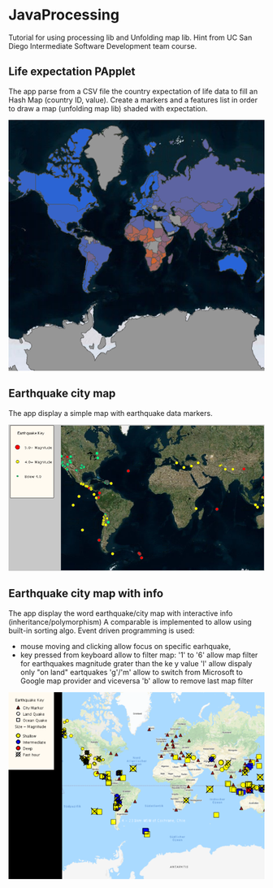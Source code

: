 # JavaProcessing 
Tutorial for using processing lib and Unfolding map lib.
Hint from UC San Diego Intermediate Software Development team course.
 
## Life expectation PApplet 
The app parse from a CSV file the country expectation of life data to fill an Hash Map (country ID, value).
Create a markers and a features list in order to draw a map (unfolding map lib) shaded with expectation. 

![world map life expectation example](https://github.com/FedericoCoppo/JavaProcessing/blob/master/map.PNG)

## Earthquake city map
The app display a simple map with earthquake data markers.

![world map life expectation example](https://github.com/FedericoCoppo/JavaProcessing/blob/master/earthQuakeMap1.PNG)

## Earthquake city map with info
The app display the word earthquake/city map with interactive info (inheritance/polymorphism)
A comparable is implemented to allow using built-in sorting algo.
Event driven programming is used: 
- mouse moving and clicking allow focus on specific earhquake,
- key pressed from keyboard allow to filter map:
 '1' to '6' allow map filter for earthquakes magnitude grater than the ke y value 
 'l' allow dispaly only "on land" eartquakes
 'g'/'m' allow to switch from Microsoft to Google map provider and viceversa
 'b' allow to remove last map filter

![world map life expectation example](https://github.com/FedericoCoppo/JavaProcessing/blob/master/earthQuakeMap2.PNG)
